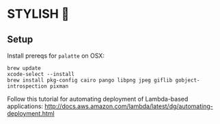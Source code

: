 # STYLISH :tophat:

## Setup

Install prereqs for `palatte` on OSX:
```
brew update
xcode-select --install
brew install pkg-config cairo pango libpng jpeg giflib gobject-introspection pixman
```

Follow this tutorial for automating deployment of Lambda-based applications:
http://docs.aws.amazon.com/lambda/latest/dg/automating-deployment.html
